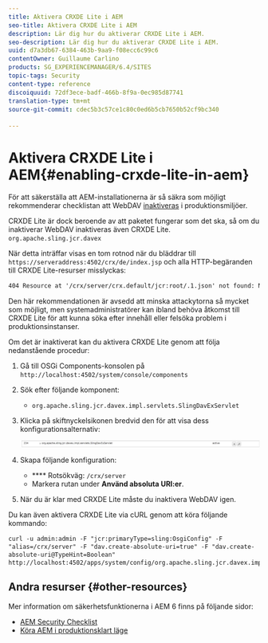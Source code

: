 ```yaml
---
title: Aktivera CRXDE Lite i AEM
seo-title: Aktivera CRXDE Lite i AEM
description: Lär dig hur du aktiverar CRXDE Lite i AEM.
seo-description: Lär dig hur du aktiverar CRXDE Lite i AEM.
uuid: d7a3db67-6384-463b-9aa9-f08ecc6c99c6
contentOwner: Guillaume Carlino
products: SG_EXPERIENCEMANAGER/6.4/SITES
topic-tags: Security
content-type: reference
discoiquuid: 72df3ece-badf-466b-8f9a-0ec985d87741
translation-type: tm+mt
source-git-commit: cdec5b3c57ce1c80c0ed6b5cb7650b52cf9bc340

---
```



# Aktivera CRXDE Lite i AEM{#enabling-crxde-lite-in-aem}

För att säkerställa att AEM-installationerna är så säkra som möjligt rekommenderar checklistan att WebDAV [inaktiveras](/help/sites-administering/security-checklist.md#disable-webdav) i produktionsmiljöer.

CRXDE Lite är dock beroende av att paketet fungerar som det ska, så om du inaktiverar WebDAV inaktiveras även CRXDE Lite. `org.apache.sling.jcr.davex`

När detta inträffar visas en tom rotnod när du bläddrar till `https://serveraddress:4502/crx/de/index.jsp` och alla HTTP-begäranden till CRXDE Lite-resurser misslyckas:

```xml
404 Resource at '/crx/server/crx.default/jcr:root/.1.json' not found: No resource found
```

Den här rekommendationen är avsedd att minska attackytorna så mycket som möjligt, men systemadministratörer kan ibland behöva åtkomst till CRXDE Lite för att kunna söka efter innehåll eller felsöka problem i produktionsinstanser.

Om det är inaktiverat kan du aktivera CRXDE Lite genom att följa nedanstående procedur:

1. Gå till OSGi Components-konsolen på `http://localhost:4502/system/console/components`
1. Sök efter följande komponent:

   * `org.apache.sling.jcr.davex.impl.servlets.SlingDavExServlet`

1. Klicka på skiftnyckelsikonen bredvid den för att visa dess konfigurationsalternativ:

   ![chlimage_1-80](assets/chlimage_1-80.png)

1. Skapa följande konfiguration:

   * **** Rotsökväg: `/crx/server`
   * Markera rutan under **Använd absoluta URI:er**.

1. När du är klar med CRXDE Lite måste du inaktivera WebDAV igen.

Du kan även aktivera CRXDE Lite via cURL genom att köra följande kommando:

```shell
curl -u admin:admin -F "jcr:primaryType=sling:OsgiConfig" -F "alias=/crx/server" -F "dav.create-absolute-uri=true" -F "dav.create-absolute-uri@TypeHint=Boolean" http://localhost:4502/apps/system/config/org.apache.sling.jcr.davex.impl.servlets.SlingDavExServlet
```

## Andra resurser {#other-resources}

Mer information om säkerhetsfunktionerna i AEM 6 finns på följande sidor:

* [AEM Security Checklist](/help/sites-administering/security-checklist.md)
* [Köra AEM i produktionsklart läge](/help/sites-administering/production-ready.md)

